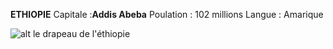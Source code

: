 **ETHIOPIE**
Capitale :**Addis Abeba**
Poulation : 102 millions
Langue : Amarique

![alt le drapeau de l'éthiopie](https://fr.wikipedia.org/wiki/Drapeau_de_l%27%C3%89thiopie#/media/File:Flag_of_Ethiopia.svg)
